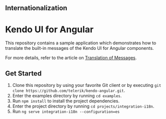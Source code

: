## Internationalization
# Kendo UI for Angular 

This repository contains a sample application which demonstrates how to translate the built-in messages of the Kendo UI for Angular components.

For more details, refer to the article on [Translation of Messages](https://www.telerik.com/kendo-angular-ui/components/globalization/localization/messages/).

## Get Started

1. Clone this repository by using your favorite Git client or by executing `git clone https://github.com/telerik/kendo-angular.git`.
1. Enter the examples directory by running `cd examples`.
1. Run `npm install` to install the project dependencies.
1. Enter the project directory by running `cd projects/integration-i18n`.
1. Run `ng serve integration-i18n --configuration=es`
